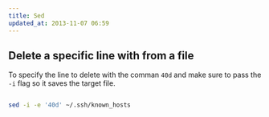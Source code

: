 ```yaml
---
title: Sed
updated_at: 2013-11-07 06:59
---
```


## Delete a specific line with from a file

To specify the line to delete with the comman `40d` and make sure to pass the `-i` flag so it saves the target file.

```bash

sed -i -e '40d' ~/.ssh/known_hosts

```

